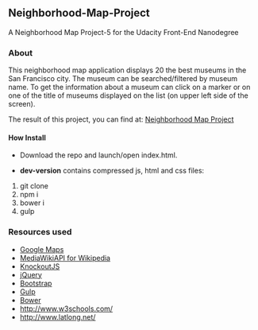 ## Neighborhood-Map-Project
A Neighborhood Map Project-5 for the Udacity Front-End Nanodegree

### About
This neighborhood map application displays 20 the best museums in the San Francisco city.
The museum can be searched/filtered by museum name.
To get the information about a museum can click on a marker or on one of the title of museums displayed on the list (on upper left side of the screen).

The result of this project, you can find at: [Neighborhood Map Project](http://webbdev.github.io/Neighborhood-Map-Project/)

#### How Install
* Download the repo and launch/open index.html.

* **dev-version** contains compressed js, html and css files:

1.  git clone
2.  npm i
3.  bower i
4. gulp

### Resources used
* [Google Maps](https://developers.google.com/maps/)
* [MediaWikiAPI for Wikipedia](https://www.mediawiki.org/wiki/API:Main_page)
* [KnockoutJS](http://knockoutjs.com/)
* [jQuery](http://jquery.com/)
* [Bootstrap](http://getbootstrap.com/)
* [Gulp](http://gulpjs.com/)
* [Bower](http://bower.io/)
* http://www.w3schools.com/
* http://www.latlong.net/
